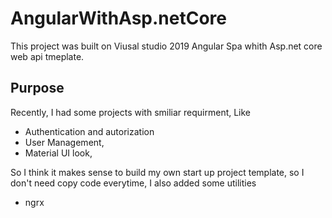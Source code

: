 # AngularWithAsp.netCore
This project was built on Viusal studio 2019 Angular Spa whith Asp.net core web api tmeplate.

## Purpose 
Recently, I had some projects with smiliar requirment,  Like 
- Authentication and autorization
- User Management, 
- Material UI look,

So I think it makes sense to build my own start up project template, so I don't need copy code everytime, I also added some utilities
- ngrx
